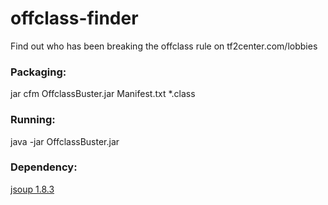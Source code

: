 # offclass-finder
Find out who has been breaking the offclass rule on tf2center.com/lobbies


### Packaging:
jar cfm OffclassBuster.jar Manifest.txt *.class


### Running:
java -jar OffclassBuster.jar 


### Dependency:
[jsoup 1.8.3](http://jsoup.org/)
